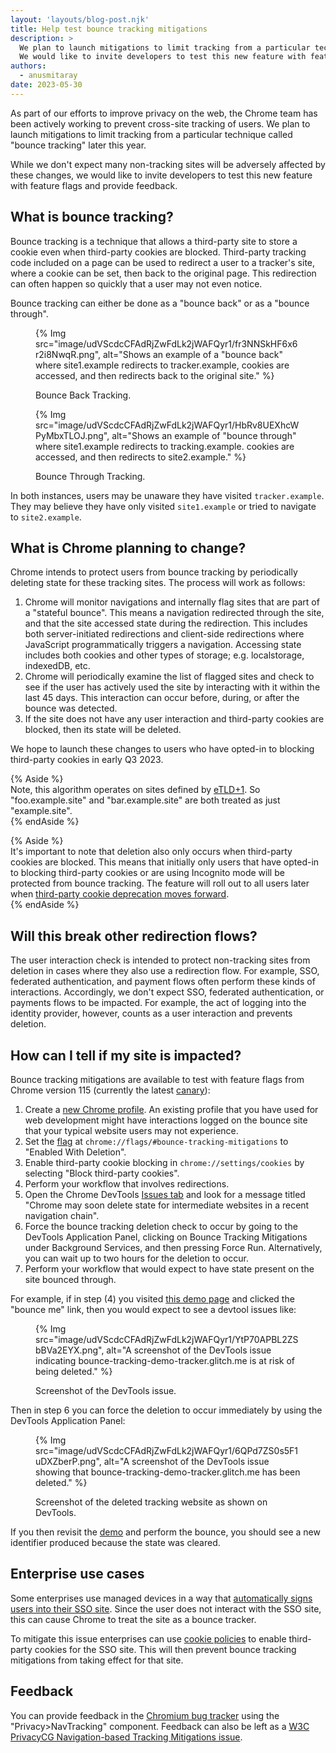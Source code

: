 ```yaml
---
layout: 'layouts/blog-post.njk'
title: Help test bounce tracking mitigations
description: >
  We plan to launch mitigations to limit tracking from a particular technique called "bounce tracking" later this year.
  We would like to invite developers to test this new feature with feature flags and provide feedback.
authors:
  - anusmitaray
date: 2023-05-30
---
```


As part of our efforts to improve privacy on the web, the Chrome team has been actively working to prevent cross-site tracking of users. We plan to launch mitigations to limit tracking from a particular technique called "bounce tracking" later this year.

While we don't expect many non-tracking sites will be adversely affected by these changes, we would like to invite developers to test this new feature with feature flags and provide feedback.

## What is bounce tracking?

Bounce tracking is a technique that allows a third-party site to store a cookie even when third-party cookies are blocked. Third-party tracking code included on a page can be used to redirect a user to a tracker's site, where a cookie can be set, then back to the original page. This redirection can often happen so quickly that a user may not even notice.

Bounce tracking can either be done as a "bounce back" or as a "bounce through".

<figure>
{% Img src="image/udVScdcCFAdRjZwFdLk2jWAFQyr1/fr3NNSkHF6x6r2i8NwqR.png", alt="Shows an example of a "bounce back" where site1.example redirects to tracker.example, cookies are accessed, and then redirects back to the original site." %}
<figcaption>
  <p>Bounce Back Tracking.</p>
</figure>

<figure>
{% Img src="image/udVScdcCFAdRjZwFdLk2jWAFQyr1/HbRv8UEXhcWPyMbxTLOJ.png", alt="Shows an example of "bounce through" where site1.example redirects to tracking.example. cookies are accessed, and then redirects to site2.example." %}
<figcaption>
  <p>Bounce Through Tracking.</p>
</figure>

In both instances, users may be unaware they have visited `tracker.example`. They may believe they have only visited `site1.example` or tried to navigate to `site2.example`.

## What is Chrome planning to change?

Chrome intends to protect users from bounce tracking by periodically deleting state for these tracking sites. The process will work as follows:

1. Chrome will monitor navigations and internally flag sites that are part of a "stateful bounce". This means a navigation redirected through the site, and that the site accessed state during the redirection. This includes both server-initiated redirections and client-side redirections where JavaScript programmatically triggers a navigation. Accessing state includes both cookies and other types of storage; e.g. localstorage, indexedDB, etc.
1. Chrome will periodically examine the list of flagged sites and check to see if the user has actively used the site by interacting with it within the last 45 days. This interaction can occur before, during, or after the bounce was detected.
1. If the site does not have any user interaction and third-party cookies are blocked, then its state will be deleted.

We hope to launch these changes to users who have opted-in to blocking third-party cookies in early Q3 2023.

{% Aside %}  
Note, this algorithm operates on sites defined by [eTLD+1](https://developer.mozilla.org/docs/Glossary/eTLD#:~:text=The%20related%20concept%20eTLD%2B1%20means%20an%20eTLD%20plus%20the%20next%20part%20of%20the%20domain%20name.%20Because%20eTLDs%20are%20registrable%2C%20all%20domains%20with%20the%20same%20eTLD%2B1%20are%20owned%20by%20the%20same%20organization.). So "foo.example.site" and "bar.example.site" are both treated as just "example.site".  
{% endAside %}

{% Aside %}   
It's important to note that deletion also only occurs when third-party cookies are blocked. This means that initially only users that have opted-in to blocking third-party cookies or are using Incognito mode will be protected from bounce tracking. The feature will roll out to all users later when [third-party cookie deprecation moves forward](https://privacysandbox.com/open-web/#the-privacy-sandbox-timeline/).  
 {% endAside %}

## Will this break other redirection flows?

The user interaction check is intended to protect non-tracking sites from deletion in cases where they also use a redirection flow. For example, SSO, federated authentication, and payment flows often perform these kinds of interactions. Accordingly, we don't expect SSO, federated authentication, or payments flows to be impacted. For example, the act of logging into the identity provider, however, counts as a user interaction and prevents deletion.

## How can I tell if my site is impacted?

Bounce tracking mitigations are available to test with feature flags from Chrome version 115 (currently the latest [canary](https://www.google.com/chrome/canary/)):

1. Create a [new Chrome profile](https://support.google.com/chrome/answer/2364824). An existing profile that you have used for web development might have interactions logged on the bounce site that your typical website users may not experience.
1. Set the [flag](/docs/web-platform/chrome-flags/#chromeflags) at `chrome://flags/#bounce-tracking-mitigations` to "Enabled With Deletion".
1. Enable third-party cookie blocking in `chrome://settings/cookies` by selecting "Block third-party cookies".
1. Perform your workflow that involves redirections.
1. Open the Chrome DevTools [Issues tab](/docs/devtools/issues/) and look for a message titled "Chrome may soon delete state for intermediate websites in a recent navigation chain".
1. Force the bounce tracking deletion check to occur by going to the DevTools Application Panel, clicking on Bounce Tracking Mitigations under Background Services, and then pressing Force Run.  Alternatively, you can wait up to two hours for the deletion to occur.
1. Perform your workflow that would expect to have state present on the site bounced through.

For example, if in step (4) you visited [this demo page](https://bounce-tracking-demo.glitch.me/) and clicked the "bounce me" link, then you would expect to see a devtool issues like:

<figure>
{% Img src="image/udVScdcCFAdRjZwFdLk2jWAFQyr1/YtP70APBL2ZSbBVa2EYX.png", alt="A screenshot of the DevTools issue indicating bounce-tracking-demo-tracker.glitch.me is at risk of being deleted." %}
<figcaption>
  <p>Screenshot of the DevTools issue.</p>
</figure>

Then in step 6 you can force the deletion to occur immediately by using the DevTools Application Panel:

<figure>
{% Img src="image/udVScdcCFAdRjZwFdLk2jWAFQyr1/6QPd7ZS0s5F1uDXZberP.png", alt="A screenshot of the DevTools issue showing that bounce-tracking-demo-tracker.glitch.me has been deleted." %}
<figcaption>
  <p>Screenshot of the deleted tracking website as shown on DevTools.</p>
</figure>

If you then revisit the [demo](https://bounce-tracking-demo.glitch.me/) and perform the bounce, you should see a new identifier produced because the state was cleared.

## Enterprise use cases

Some enterprises use managed devices in a way that [automatically signs users into their SSO site](https://github.com/privacycg/nav-tracking-mitigations/issues/36). Since the user does not interact with the SSO site, this can cause Chrome to treat the site as a bounce tracker.

To mitigate this issue enterprises can use [cookie policies](https://chromeenterprise.google/policies/atomic-groups/#CookiesSettings) to enable third-party cookies for the SSO site. This will then prevent bounce tracking mitigations from taking effect for that site.

## Feedback

You can provide feedback in the [Chromium bug tracker](http://crbug.com/new) using the "Privacy>NavTracking" component. Feedback can also be left as a [W3C PrivacyCG Navigation-based Tracking Mitigations issue](https://github.com/privacycg/nav-tracking-mitigations/issues).